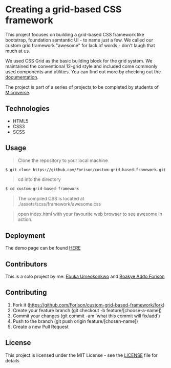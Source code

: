 # Creating a grid-based CSS framework

This project focuses on building a grid-based CSS framework like bootstrap, foundation semtantic UI - to name just a few. We called our custom grid framework "awesome" for lack of words - don't laugh that much at us.

We used CSS Grid as the basic building block for the grid system. We maintained the conventional 12-grid style and included come commonly used components and utilities. You can find out more by checking out the [documentation](./docs.md).

The project is part of a series of projects to be completed by students of [Microverse](https://www.microverse.org/ "The Global School for Remote Software Developers!").

## Technologies

- HTML5
- CSS3
- SCSS

## Usage

> Clone the repository to your local machine

```sh
$ git clone https://github.com/Forison/custom-grid-based-framework.git
```

> cd into the directory

```sh
$ cd custom-grid-based-framework
```

> The compiled CSS is located at ./assets/scss/framework/awesome.css

> open index.html with your favourite web browser to see awesome in action.

## Deployment

The demo page can be found [HERE](https://raw.githack.com/Forison/custom-grid-based-framework/dev/index.html)

## Contributors

This is a solo project by me: [Ebuka Umeokonkwo](https://github.com/ebukaume) and [Boakye Addo Forison](https://github.com/Forison)

## Contributing

1. Fork it (https://github.com/Forison/custom-grid-based-framework/fork)
2. Create your feature branch (git checkout -b feature/[choose-a-name])
3. Commit your changes (git commit -am 'what this commit will fix/add')
4. Push to the branch (git push origin feature/[chosen-name])
5. Create a new Pull Request

## License

This project is licensed under the MIT License - see the [LICENSE](./LICENSE.md) file for details

